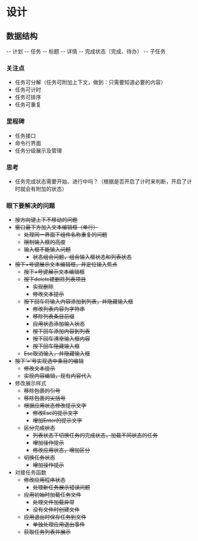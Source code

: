 # 设计

## 数据结构

-- 计划
    -- 任务
        -- 标题
        -- 详情
        -- 完成状态（完成、待办）
        -- 子任务
        
### 关注点

* 任务可分解（任务可附加上下文，做到：只需要知道必要的内容）
* 任务可计时
* 任务可排序
* 任务可重复

### 里程碑

* 任务接口
* 命令行界面
* 任务分级展示及管理

### 思考

* 任务完成状态需要开始、进行中吗？（根据是否开启了计时来判断，开启了计时就会有附加的状态）

### 眼下要解决的问题

* ~~按方向键上下不移动的问题~~
* ~~窗口最下方加入文本编辑框（单行）~~
    * ~~处理同一界面下组件名称重复的问题~~
    * ~~限制输入框的高度~~
    * ~~输入框不能输入问题~~
        * ~~状态组合问题，组合输入框状态和列表状态~~
* ~~按下+号键展示文本编辑框，并定位输入焦点~~
    * ~~按下+号键展示文本编辑框~~
    * ~~按下delete建删除列表项目~~
        * ~~实现删除~~
        * ~~修改文本提示~~
    * ~~按下回车将输入内容添加到列表，并隐藏输入框~~
        * ~~修改列表内容为字符串~~
        * ~~移除列表条目前缀~~
        * ~~应用状态添加输入状态~~
        * ~~按下回车添加内容到列表~~
        * ~~按下回车清空输入框内容~~
        * ~~按下回车隐藏输入框~~
    * ~~Esc取消输入，并隐藏输入框~~
* ~~按下‘=’号实现选中条目的编辑~~
    * ~~修改文本提示~~
    * ~~实现内容编辑，现有内容代入~~
* 修改展示样式
    * ~~移除包裹的引号~~
    * ~~移除包裹的尖括号~~
    * ~~根据应用状态修改提示文字~~
        * ~~修改Esc的提示文字~~
        * ~~增加Enter的提示文字~~
    * ~~区分完成状态~~
        * ~~列表状态下切换任务的完成状态，加载不同状态的任务~~
        * ~~增加操作提示~~
        * ~~修改应用状态，增加区分~~
    * ~~切换任务状态~~
        * ~~增加操作提示~~
* 对接任务函数
    * ~~修改应用程序状态~~
        * ~~处理新任务展示错误问题~~
    * ~~应用初始时加载任务文件~~
        * ~~处理文件加载异常~~
        * ~~没有文件时创建文件~~
    * ~~应用退出时保存任务到文件~~
        * ~~单独处理应用退出事件~~
    * ~~获取任务列表并展示~~
  

